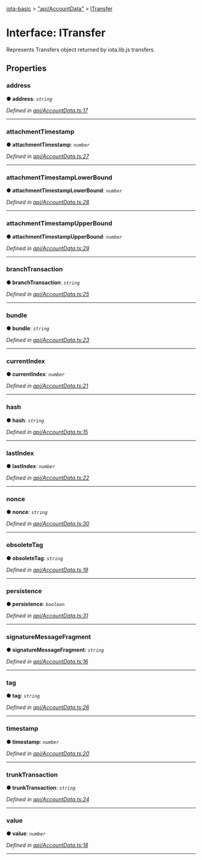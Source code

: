 [iota-basic](../README.md) > ["api/AccountData"](../modules/_api_accountdata_.md) > [ITransfer](../interfaces/_api_accountdata_.itransfer.md)



# Interface: ITransfer


Represents Transfers object returned by iota.lib.js transfers.


## Properties
<a id="address"></a>

###  address

**●  address**:  *`string`* 

*Defined in [api/AccountData.ts:17](https://github.com/thedewpoint/iota-basic/blob/243d8a8/src/api/AccountData.ts#L17)*





___

<a id="attachmenttimestamp"></a>

###  attachmentTimestamp

**●  attachmentTimestamp**:  *`number`* 

*Defined in [api/AccountData.ts:27](https://github.com/thedewpoint/iota-basic/blob/243d8a8/src/api/AccountData.ts#L27)*





___

<a id="attachmenttimestamplowerbound"></a>

###  attachmentTimestampLowerBound

**●  attachmentTimestampLowerBound**:  *`number`* 

*Defined in [api/AccountData.ts:28](https://github.com/thedewpoint/iota-basic/blob/243d8a8/src/api/AccountData.ts#L28)*





___

<a id="attachmenttimestampupperbound"></a>

###  attachmentTimestampUpperBound

**●  attachmentTimestampUpperBound**:  *`number`* 

*Defined in [api/AccountData.ts:29](https://github.com/thedewpoint/iota-basic/blob/243d8a8/src/api/AccountData.ts#L29)*





___

<a id="branchtransaction"></a>

###  branchTransaction

**●  branchTransaction**:  *`string`* 

*Defined in [api/AccountData.ts:25](https://github.com/thedewpoint/iota-basic/blob/243d8a8/src/api/AccountData.ts#L25)*





___

<a id="bundle"></a>

###  bundle

**●  bundle**:  *`string`* 

*Defined in [api/AccountData.ts:23](https://github.com/thedewpoint/iota-basic/blob/243d8a8/src/api/AccountData.ts#L23)*





___

<a id="currentindex"></a>

###  currentIndex

**●  currentIndex**:  *`number`* 

*Defined in [api/AccountData.ts:21](https://github.com/thedewpoint/iota-basic/blob/243d8a8/src/api/AccountData.ts#L21)*





___

<a id="hash"></a>

###  hash

**●  hash**:  *`string`* 

*Defined in [api/AccountData.ts:15](https://github.com/thedewpoint/iota-basic/blob/243d8a8/src/api/AccountData.ts#L15)*





___

<a id="lastindex"></a>

###  lastIndex

**●  lastIndex**:  *`number`* 

*Defined in [api/AccountData.ts:22](https://github.com/thedewpoint/iota-basic/blob/243d8a8/src/api/AccountData.ts#L22)*





___

<a id="nonce"></a>

###  nonce

**●  nonce**:  *`string`* 

*Defined in [api/AccountData.ts:30](https://github.com/thedewpoint/iota-basic/blob/243d8a8/src/api/AccountData.ts#L30)*





___

<a id="obsoletetag"></a>

###  obsoleteTag

**●  obsoleteTag**:  *`string`* 

*Defined in [api/AccountData.ts:19](https://github.com/thedewpoint/iota-basic/blob/243d8a8/src/api/AccountData.ts#L19)*





___

<a id="persistence"></a>

###  persistence

**●  persistence**:  *`boolean`* 

*Defined in [api/AccountData.ts:31](https://github.com/thedewpoint/iota-basic/blob/243d8a8/src/api/AccountData.ts#L31)*





___

<a id="signaturemessagefragment"></a>

###  signatureMessageFragment

**●  signatureMessageFragment**:  *`string`* 

*Defined in [api/AccountData.ts:16](https://github.com/thedewpoint/iota-basic/blob/243d8a8/src/api/AccountData.ts#L16)*





___

<a id="tag"></a>

###  tag

**●  tag**:  *`string`* 

*Defined in [api/AccountData.ts:26](https://github.com/thedewpoint/iota-basic/blob/243d8a8/src/api/AccountData.ts#L26)*





___

<a id="timestamp"></a>

###  timestamp

**●  timestamp**:  *`number`* 

*Defined in [api/AccountData.ts:20](https://github.com/thedewpoint/iota-basic/blob/243d8a8/src/api/AccountData.ts#L20)*





___

<a id="trunktransaction"></a>

###  trunkTransaction

**●  trunkTransaction**:  *`string`* 

*Defined in [api/AccountData.ts:24](https://github.com/thedewpoint/iota-basic/blob/243d8a8/src/api/AccountData.ts#L24)*





___

<a id="value"></a>

###  value

**●  value**:  *`number`* 

*Defined in [api/AccountData.ts:18](https://github.com/thedewpoint/iota-basic/blob/243d8a8/src/api/AccountData.ts#L18)*





___


